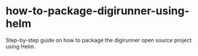 # how-to-package-digirunner-using-helm
Step-by-step guide on how to package the digirunner open source project using Helm.
